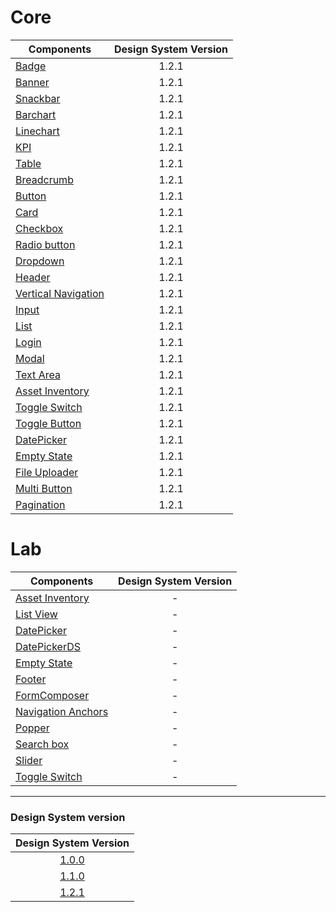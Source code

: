 # Core

| Components                                                                                                           | Design System Version |
| -------------------------------------------------------------------------------------------------------------------- | :-------------------: |
| [Badge](https://github.com/pentaho/hv-uikit-react/tree/master/packages/core/src/Badge)                               |         1.2.1         |
| [Banner](https://github.com/pentaho/hv-uikit-react/tree/master/packages/core/src/Banner)                             |         1.2.1         |
| [Snackbar](https://github.com/pentaho/hv-uikit-react/tree/master/packages/core/src/Snackbar)                         |         1.2.1         |
| [Barchart](https://github.com/pentaho/hv-uikit-react/tree/master/packages/core/src/Barchart)                         |         1.2.1         |
| [Linechart](https://github.com/pentaho/hv-uikit-react/tree/master/packages/core/src/Linechart)                       |         1.2.1         |
| [KPI](https://github.com/pentaho/hv-uikit-react/tree/master/packages/core/src/Kpi)                                   |         1.2.1         |
| [Table](https://github.com/pentaho/hv-uikit-react/tree/master/packages/core/src/Table)                               |         1.2.1         |
| [Breadcrumb](https://github.com/pentaho/hv-uikit-react/tree/master/packages/core/src/BreadCrumb)                     |         1.2.1         |
| [Button](https://github.com/pentaho/hv-uikit-react/tree/master/packages/core/src/Button)                             |         1.2.1         |
| [Card](https://github.com/pentaho/hv-uikit-react/tree/master/packages/core/src/Card)                                 |         1.2.1         |
| [Checkbox](https://github.com/pentaho/hv-uikit-react/tree/master/packages/core/src/Selectors/CheckBox)               |         1.2.1         |
| [Radio button](https://github.com/pentaho/hv-uikit-react/tree/master/packages/core/src/Selectors/RadioButton)        |         1.2.1         |
| [Dropdown](https://github.com/pentaho/hv-uikit-react/tree/master/packages/core/src/Dropdown)                         |         1.2.1         |
| [Header](https://github.com/pentaho/hv-uikit-react/tree/master/packages/core/src/Header)                          |         1.2.1         |
| [Vertical Navigation](https://github.com/pentaho/hv-uikit-react/tree/master/packages/core/src/VerticalNavigation) |         1.2.1         |
| [Input](https://github.com/pentaho/hv-uikit-react/tree/master/packages/core/src/Input)                               |         1.2.1         |
| [List](https://github.com/pentaho/hv-uikit-react/tree/master/packages/core/src/List)                                 |         1.2.1         |
| [Login](https://github.com/pentaho/hv-uikit-react/tree/master/packages/core/src/Login)                               |         1.2.1         |
| [Modal](https://github.com/pentaho/hv-uikit-react/tree/master/packages/core/src/Modal)                               |         1.2.1         |
| [Text Area](https://github.com/pentaho/hv-uikit-react/tree/master/packages/core/src/TextArea)                        |         1.2.1         |
| [Asset Inventory](https://github.com/pentaho/hv-uikit-react/tree/master/packages/core/src/AssetInventory)            |         1.2.1         |
| [Toggle Switch](https://github.com/pentaho/hv-uikit-react/tree/master/packages/core/src/Switch)                      |         1.2.1         |
| [Toggle Button](https://github.com/pentaho/hv-uikit-react/tree/master/packages/core/src/ToggleButton)                |         1.2.1         |
| [DatePicker](https://github.com/pentaho/hv-uikit-react/tree/master/packages/core/src/DatePicker)                     |         1.2.1         |
| [Empty State](https://github.com/pentaho/hv-uikit-react/tree/master/packages/core/src/EmptyState)                    |         1.2.1         |
| [File Uploader](https://github.com/pentaho/hv-uikit-react/tree/master/packages/core/src/FileUploader)                |         1.2.1         |
| [Multi Button](https://github.com/pentaho/hv-uikit-react/tree/master/packages/core/src/MultiButton)                  |         1.2.1         |
| [Pagination](https://github.com/pentaho/hv-uikit-react/tree/master/packages/core/src/Pagination)                     |         1.2.1         |

# Lab

| Components                                                                                                     | Design System Version |
| -------------------------------------------------------------------------------------------------------------- | :-------------------: |
| [Asset Inventory](https://github.com/pentaho/hv-uikit-react/tree/master/packages/lab/src/AssetInventory)       |           -           |
| [List View](https://github.com/pentaho/hv-uikit-react/tree/master/packages/lab/src/ListView)                   |           -           |
| [DatePicker](https://github.com/pentaho/hv-uikit-react/tree/master/packages/lab/src/DatePicker)                |           -           |
| [DatePickerDS](https://github.com/pentaho/hv-uikit-react/tree/master/packages/lab/src/DatePickerDS)            |           -           |
| [Empty State](https://github.com/pentaho/hv-uikit-react/tree/master/packages/lab/src/EmptyState)               |           -           |
| [Footer](https://github.com/pentaho/hv-uikit-react/tree/master/packages/lab/src/Footer)                        |           -           |
| [FormComposer](https://github.com/pentaho/hv-uikit-react/tree/master/packages/lab/src/FormComposer)            |           -           |
| [Navigation Anchors](https://github.com/pentaho/hv-uikit-react/tree/master/packages/lab/src/NavigationAnchors) |           -           |
| [Popper](https://github.com/pentaho/hv-uikit-react/tree/master/packages/lab/src/Popper)                        |           -           |
| [Search box](https://github.com/pentaho/hv-uikit-react/tree/master/packages/lab/src/SearchBox)                 |           -           |
| [Slider](https://github.com/pentaho/hv-uikit-react/tree/master/packages/lab/src/Slider)                        |           -           |
| [Toggle Switch](https://github.com/pentaho/hv-uikit-react/tree/master/packages/lab/src/Switch)                 |           -           |

---

### Design System version

|                         Design System Version                          |
| :--------------------------------------------------------------------: |
| [1.0.0](https://github.com/pentaho/hv-uikit-design-system/tree/v1.0.0) |
| [1.1.0](https://github.com/pentaho/hv-uikit-design-system/tree/v1.1.0) |
| [1.2.1](https://github.com/pentaho/hv-uikit-design-system/tree/v2.1.1) |
